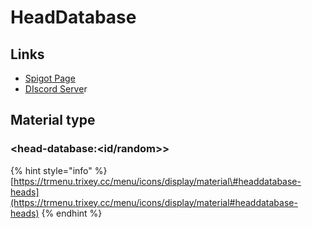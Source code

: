 # HeadDatabase

## Links

* [Spigot Page](https://www.spigotmc.org/resources/head-database.14280/)
* [DIscord Serve](https://discordapp.com/invite/jpRVrjd)r

## Material type

### &lt;head-database:&lt;id/random&gt;&gt;

{% hint style="info" %}
[https://trmenu.trixey.cc/menu/icons/display/material\#headdatabase-heads](https://trmenu.trixey.cc/menu/icons/display/material#headdatabase-heads)
{% endhint %}





